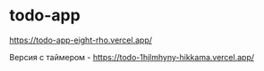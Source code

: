 # todo-app
https://todo-app-eight-rho.vercel.app/

Версия с таймером - 
https://todo-1hjlmhyny-hikkama.vercel.app/